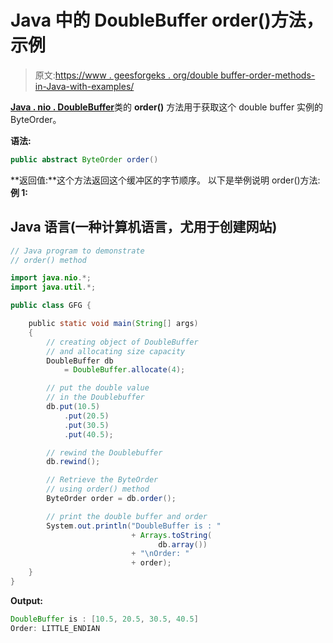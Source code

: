 # Java 中的 DoubleBuffer order()方法，示例

> 原文:[https://www . geesforgeks . org/double buffer-order-methods-in-Java-with-examples/](https://www.geeksforgeeks.org/doublebuffer-order-methods-in-java-with-examples/)

[**Java . nio . DoubleBuffer**](https://www.geeksforgeeks.org/tag/java-doublebuffer/)类的 **order()** 方法用于获取这个 double buffer 实例的 ByteOrder。

**语法:**

```java
public abstract ByteOrder order()
```

**返回值:**这个方法返回这个缓冲区的字节顺序。
以下是举例说明 order()方法:
**例 1:**

## Java 语言(一种计算机语言，尤用于创建网站)

```java
// Java program to demonstrate
// order() method

import java.nio.*;
import java.util.*;

public class GFG {

    public static void main(String[] args)
    {
        // creating object of DoubleBuffer
        // and allocating size capacity
        DoubleBuffer db
            = DoubleBuffer.allocate(4);

        // put the double value
        // in the Doublebuffer
        db.put(10.5)
            .put(20.5)
            .put(30.5)
            .put(40.5);

        // rewind the Doublebuffer
        db.rewind();

        // Retrieve the ByteOrder
        // using order() method
        ByteOrder order = db.order();

        // print the double buffer and order
        System.out.println("DoubleBuffer is : "
                           + Arrays.toString(
                                 db.array())
                           + "\nOrder: "
                           + order);
    }
}
```

**Output:** 

```java
DoubleBuffer is : [10.5, 20.5, 30.5, 40.5]
Order: LITTLE_ENDIAN
```